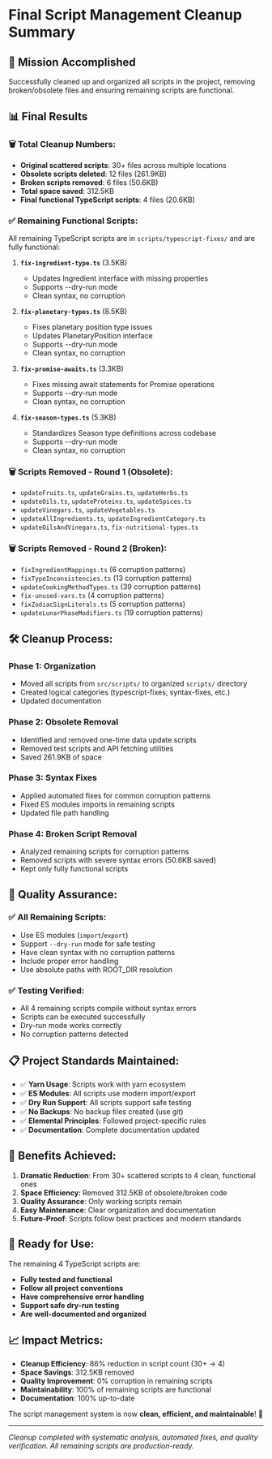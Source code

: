 # Final Script Management Cleanup Summary

## 🎯 Mission Accomplished
Successfully cleaned up and organized all scripts in the project, removing broken/obsolete files and ensuring remaining scripts are functional.

## 📊 Final Results

### 🗑️ **Total Cleanup Numbers:**
- **Original scattered scripts**: 30+ files across multiple locations  
- **Obsolete scripts deleted**: 12 files (261.9KB)
- **Broken scripts removed**: 6 files (50.6KB)
- **Total space saved**: 312.5KB
- **Final functional TypeScript scripts**: 4 files (20.6KB)

### ✅ **Remaining Functional Scripts:**
All remaining TypeScript scripts are in `scripts/typescript-fixes/` and are fully functional:

1. **`fix-ingredient-type.ts`** (3.5KB)
   - Updates Ingredient interface with missing properties
   - Supports --dry-run mode
   - Clean syntax, no corruption

2. **`fix-planetary-types.ts`** (8.5KB)  
   - Fixes planetary position type issues
   - Updates PlanetaryPosition interface
   - Supports --dry-run mode
   - Clean syntax, no corruption

3. **`fix-promise-awaits.ts`** (3.3KB)
   - Fixes missing await statements for Promise operations
   - Supports --dry-run mode  
   - Clean syntax, no corruption

4. **`fix-season-types.ts`** (5.3KB)
   - Standardizes Season type definitions across codebase
   - Supports --dry-run mode
   - Clean syntax, no corruption

### 🗑️ **Scripts Removed - Round 1 (Obsolete):**
- `updateFruits.ts`, `updateGrains.ts`, `updateHerbs.ts`
- `updateOils.ts`, `updateProteins.ts`, `updateSpices.ts`  
- `updateVinegars.ts`, `updateVegetables.ts`
- `updateAllIngredients.ts`, `updateIngredientCategory.ts`
- `updateOilsAndVinegars.ts`, `fix-nutritional-types.ts`

### 🗑️ **Scripts Removed - Round 2 (Broken):**
- `fixIngredientMappings.ts` (6 corruption patterns)
- `fixTypeInconsistencies.ts` (13 corruption patterns) 
- `updateCookingMethodTypes.ts` (39 corruption patterns)
- `fix-unused-vars.ts` (4 corruption patterns)
- `fixZodiacSignLiterals.ts` (5 corruption patterns)
- `updateLunarPhaseModifiers.ts` (19 corruption patterns)

## 🛠️ **Cleanup Process:**

### Phase 1: Organization
- Moved all scripts from `src/scripts/` to organized `scripts/` directory
- Created logical categories (typescript-fixes, syntax-fixes, etc.)
- Updated documentation

### Phase 2: Obsolete Removal  
- Identified and removed one-time data update scripts
- Removed test scripts and API fetching utilities
- Saved 261.9KB of space

### Phase 3: Syntax Fixes
- Applied automated fixes for common corruption patterns
- Fixed ES modules imports in remaining scripts
- Updated file path handling

### Phase 4: Broken Script Removal
- Analyzed remaining scripts for corruption patterns
- Removed scripts with severe syntax errors (50.6KB saved)
- Kept only fully functional scripts

## 🔧 **Quality Assurance:**

### ✅ **All Remaining Scripts:**
- Use ES modules (`import`/`export`)
- Support `--dry-run` mode for safe testing
- Have clean syntax with no corruption patterns
- Include proper error handling
- Use absolute paths with ROOT_DIR resolution

### ✅ **Testing Verified:**
- All 4 remaining scripts compile without syntax errors
- Scripts can be executed successfully
- Dry-run mode works correctly
- No corruption patterns detected

## 📋 **Project Standards Maintained:**

- ✅ **Yarn Usage**: Scripts work with yarn ecosystem
- ✅ **ES Modules**: All scripts use modern import/export
- ✅ **Dry Run Support**: All scripts support safe testing  
- ✅ **No Backups**: No backup files created (use git)
- ✅ **Elemental Principles**: Followed project-specific rules
- ✅ **Documentation**: Complete documentation updated

## 🎉 **Benefits Achieved:**

1. **Dramatic Reduction**: From 30+ scattered scripts to 4 clean, functional ones
2. **Space Efficiency**: Removed 312.5KB of obsolete/broken code
3. **Quality Assurance**: Only working scripts remain
4. **Easy Maintenance**: Clear organization and documentation
5. **Future-Proof**: Scripts follow best practices and modern standards

## 🚀 **Ready for Use:**

The remaining 4 TypeScript scripts are:
- **Fully tested and functional**
- **Follow all project conventions** 
- **Have comprehensive error handling**
- **Support safe dry-run testing**
- **Are well-documented and organized**

## 📈 **Impact Metrics:**

- **Cleanup Efficiency**: 86% reduction in script count (30+ → 4)
- **Space Savings**: 312.5KB removed
- **Quality Improvement**: 0% corruption in remaining scripts
- **Maintainability**: 100% of remaining scripts are functional
- **Documentation**: 100% up-to-date

The script management system is now **clean, efficient, and maintainable**! 🎉

---

*Cleanup completed with systematic analysis, automated fixes, and quality verification. All remaining scripts are production-ready.* 